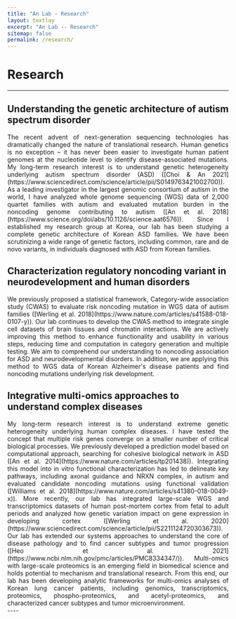 ```yaml
---
title: "An Lab - Research"
layout: textlay
excerpt: "An Lab -- Research"
sitemap: false
permalink: /research/
---
```


# Research

---

## Understanding the genetic architecture of autism spectrum disorder

<div style="text-align: justify">
The recent advent of next-generation sequencing technologies has dramatically changed the nature of translational research. Human genetics is no exception – it has never been easier to investigate human patient genomes at the nucleotide level to identify disease-associated mutations. My long-term research interest is to understand genetic heterogeneity underlying autism spectrum disorder (ASD) ([Choi & An 2021](https://www.sciencedirect.com/science/article/pii/S0149763421002700)). As a leading investigator in the largest genomic consortium of autism in the world, I have analyzed whole genome sequencing (WGS) data of 2,000 quartet families with autism and evaluated mutation burden in the noncoding genome contributing to autism ([An et al. 2018](https://www.science.org/doi/abs/10.1126/science.aat6576)). Since I established my research group at Korea, our lab has been studying a complete genetic architecture of Korean ASD families. We have been scrutinizing a wide range of genetic factors, including common, rare and de novo variants, in individuals diagnosed with ASD from Korean families.
</div>


## Characterization regulatory noncoding variant in neurodevelopment and human disorders

<div style="text-align: justify">
We previously proposed a statistical framework, Category-wide association study (CWAS) to evaluate risk noncoding mutation in WGS data of autism families ([Werling et al. 2018](https://www.nature.com/articles/s41588-018-0107-y)). Our lab continues to develop the CWAS method to integrate single cell datasets of brain tissues and chromatin interactions. We are actively improving this method to enhance functionality and usability in various steps, reducing time and computation in category generation and multiple testing. We aim to comprehend our understanding to noncoding association for ASD and neurodevelopmental disorders. In addition, we are applying this method to WGS data of Korean Alzheimer's disease patients and find noncoding mutations underlying risk development. 
</div>


## Integrative multi-omics approaches to understand complex diseases

<div style="text-align: justify">
My long-term research interest is to understand extreme genetic heterogeneity underlying human complex diseases. I have tested the concept that multiple risk genes converge on a smaller number of critical biological processes. We previously developed a prediction model based on computational approach, searching for cohesive biological network in ASD ([An et al. 2014](https://www.nature.com/articles/tp201438)). Integrating this model into in vitro functional characterization has led to delineate key pathways, including axonal guidance and NRXN complex, in autism and evaluated candidate noncoding mutations using functional validation ([Williams et al. 2018](https://www.nature.com/articles/s41380-018-0049-x)). More recently, our lab has integrated large-scale WGS and transcriptomics datasets of human post-mortem cortex from fetal to adult periods and analyzed how genetic variation impact on gene expression in developing cortex ([Werling et al. 2020](https://www.sciencedirect.com/science/article/pii/S2211124720303673)). Our lab has extended our systems approaches to understand the core of disease pathology and to find cancer subtypes and tumor progression ([Heo et al. 2021](https://www.ncbi.nlm.nih.gov/pmc/articles/PMC8334347/)). Multi-omics with large-scale proteomics is an emerging field in biomedical science and holds potential to mechanism and translational research. From this end, our lab has been developing analytic frameworks for multi-omics analyses of Korean lung cancer patients, including genomics, transcriptomics, proteomics, phospho-proteomics, and acetyl-proteomics, and characterized cancer subtypes and tumor microenvironment. 
</div>
----
